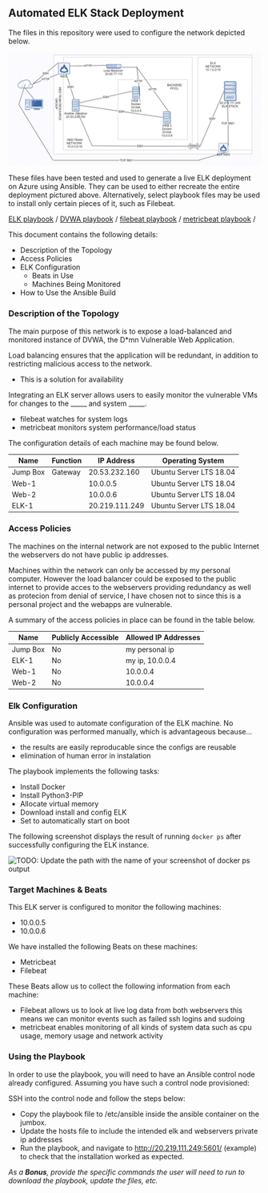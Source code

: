 ## Automated ELK Stack Deployment

The files in this repository were used to configure the network depicted below.

<img src="https://raw.githubusercontent.com/MateiGanea/ELK-Stack-Project/main/network%20diagram.png" alt="network diagram">

These files have been tested and used to generate a live ELK deployment on Azure using Ansible. They can be used to either recreate the entire deployment pictured above. Alternatively, select playbook files may be used to install only certain pieces of it, such as Filebeat.

  <a href="https://github.com/MateiGanea/ELK-Stack-Project/blob/main/install_elk.yml">ELK playbook</a>
  /
  <a href="https://github.com/MateiGanea/ELK-Stack-Project/blob/main/pentest.yml">DVWA playbook</a>
  /
  <a href="https://github.com/MateiGanea/ELK-Stack-Project/blob/main/filebeat-playbook.yml">filebeat playbook</a>
  /
  <a href="https://github.com/MateiGanea/ELK-Stack-Project/blob/main/metricbeat_playbook.yml">metricbeat playbook</a>
  /

This document contains the following details:
- Description of the Topology
- Access Policies
- ELK Configuration
  - Beats in Use
  - Machines Being Monitored
- How to Use the Ansible Build


### Description of the Topology

The main purpose of this network is to expose a load-balanced and monitored instance of DVWA, the D*mn Vulnerable Web Application.

Load balancing ensures that the application will be redundant, in addition to restricting malicious access to the network.
- This is a solution for availability

Integrating an ELK server allows users to easily monitor the vulnerable VMs for changes to the _____ and system _____.
- filebeat watches for system logs
- metricbeat monitors system performance/load status

The configuration details of each machine may be found below.

| Name     | Function | IP Address       | Operating System        |
|----------|----------|------------------|-------------------------|
| Jump Box | Gateway  | 20.53.232.160    | Ubuntu Server LTS 18.04 |
| Web-1    |          | 10.0.0.5         | Ubuntu Server LTS 18.04 |
| Web-2    |          | 10.0.0.6         | Ubuntu Server LTS 18.04 |
| ELK-1    |          | 20.219.111.249   | Ubuntu Server LTS 18.04 |

### Access Policies

The machines on the internal network are not exposed to the public Internet the webservers do not have public ip addresses. 

Machines within the network can only be accessed by my personal computer. However the load balancer could be exposed to the public internet to provide acces to the webservers providing redundancy as well as protecion from denial of service, I have chosen not to since this is a personal project and the webapps are vulnerable.

A summary of the access policies in place can be found in the table below.

| Name     | Publicly Accessible | Allowed IP Addresses |
|----------|---------------------|----------------------|
| Jump Box | No                  | my personal ip       |
| ELK-1    | No                  | my ip, 10.0.0.4      |
| Web-1    | No                  | 10.0.0.4             |
| Web-2    | No                  | 10.0.0.4             |

### Elk Configuration

Ansible was used to automate configuration of the ELK machine. No configuration was performed manually, which is advantageous because...
- the results are easily reproducable since the configs are reusable
- elimination of human error in instalation 

The playbook implements the following tasks:
- Install Docker
- Install Python3-PIP
- Allocate virtual memory
- Download install and config ELK
- Set to automatically start on boot

The following screenshot displays the result of running `docker ps` after successfully configuring the ELK instance.

![TODO: Update the path with the name of your screenshot of docker ps output](Images/docker_ps_output.png)

### Target Machines & Beats
This ELK server is configured to monitor the following machines:
- 10.0.0.5
- 10.0.0.6

We have installed the following Beats on these machines:
- Metricbeat
- Filebeat

These Beats allow us to collect the following information from each machine:
- Filebeat allows us to look at live log data from both webservers this means we can monitor events such as failed ssh logins and sudoing
- metricbeat enables monitoring of all kinds of system data such as cpu usage, memory usage and network activity

### Using the Playbook
In order to use the playbook, you will need to have an Ansible control node already configured. Assuming you have such a control node provisioned: 

SSH into the control node and follow the steps below:
- Copy the playbook file to /etc/ansible inside the ansible container on the jumbox.
- Update the hosts file to include the intended elk and webservers private ip addresses
- Run the playbook, and navigate to http://20.219.111.249:5601/ (example) to check that the installation worked as expected.

_As a **Bonus**, provide the specific commands the user will need to run to download the playbook, update the files, etc._
